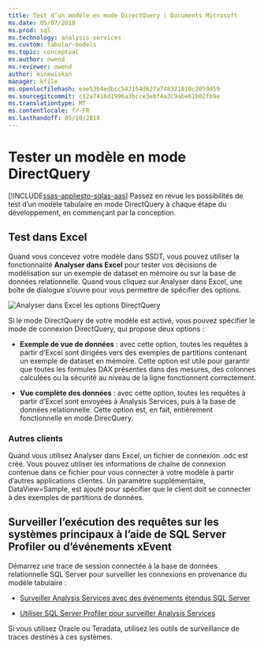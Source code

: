 ```yaml
---
title: Test d’un modèle en mode DirectQuery | Documents Microsoft
ms.date: 05/07/2018
ms.prod: sql
ms.technology: analysis-services
ms.custom: tabular-models
ms.topic: conceptual
ms.author: owend
ms.reviewer: owend
author: minewiskan
manager: kfile
ms.openlocfilehash: eae53b4edbcc542154d627a748321810c2059d59
ms.sourcegitcommit: c12a7416d1996a3bcce3ebf4a3c9abe61b02fb9e
ms.translationtype: MT
ms.contentlocale: fr-FR
ms.lasthandoff: 05/10/2018
---
```

# <a name="test-a-model-in-directquery-mode"></a>Tester un modèle en mode DirectQuery
[!INCLUDE[ssas-appliesto-sqlas-aas](../../includes/ssas-appliesto-sqlas-aas.md)]
  Passez en revue les possibilités de test d’un modèle tabulaire en mode DirectQuery à chaque étape du développement, en commençant par la conception.  
  
## <a name="test-in-excel"></a>Test dans Excel 
  
 Quand vous concevez votre modèle dans SSDT, vous pouvez utiliser la fonctionnalité **Analyser dans Excel** pour tester vos décisions de modélisation sur un exemple de dataset en mémoire ou sur la base de données relationnelle.  Quand vous cliquez sur Analyser dans Excel, une boîte de dialogue s’ouvre pour vous permettre de spécifier des options.
 
 ![Analyser dans Excel les options DirectQuery](../../analysis-services/tabular-models/media/analyze-in-excel-directquery-options.png)
 
 Si le mode DirectQuery de votre modèle est activé, vous pouvez spécifier le mode de connexion DirectQuery, qui propose deux options :
 - **Exemple de vue de données** : avec cette option, toutes les requêtes à partir d’Excel sont dirigées vers des exemples de partitions contenant un exemple de dataset en mémoire. Cette option est utile pour garantir que toutes les formules DAX présentes dans des mesures, des colonnes calculées ou la sécurité au niveau de la ligne fonctionnent correctement.
 
 - **Vue complète des données** : avec cette option, toutes les requêtes à partir d’Excel sont envoyées à Analysis Services, puis à la base de données relationnelle. Cette option est, en fait, entièrement fonctionnelle en mode DirecQuery.
 
 ### <a name="other-clients"></a>Autres clients
 Quand vous utilisez Analyser dans Excel, un fichier de connexion .odc est créé. Vous pouvez utiliser les informations de chaîne de connexion contenue dans ce fichier pour vous connecter à votre modèle à partir d’autres applications clientes. Un paramètre supplémentaire, DataView=Sample, est ajouté pour spécifier que le client doit se connecter à des exemples de partitions de données.  
  
## <a name="monitor-query-execution-on-backend-systems-using-xevents-or-sql-profiler"></a>Surveiller l’exécution des requêtes sur les systèmes principaux à l’aide de SQL Server Profiler ou d’événements xEvent 
 Démarrez une trace de session connectée à la base de données relationnelle SQL Server pour surveiller les connexions en provenance du modèle tabulaire :  
  
-   [Surveiller Analysis Services avec des événements étendus SQL Server](../../analysis-services/instances/monitor-analysis-services-with-sql-server-extended-events.md)  
  
-   [Utiliser SQL Server Profiler pour surveiller Analysis Services](../../analysis-services/instances/use-sql-server-profiler-to-monitor-analysis-services.md)  
  
 Si vous utilisez Oracle ou Teradata, utilisez les outils de surveillance de traces destinés à ces systèmes.  
  
  
